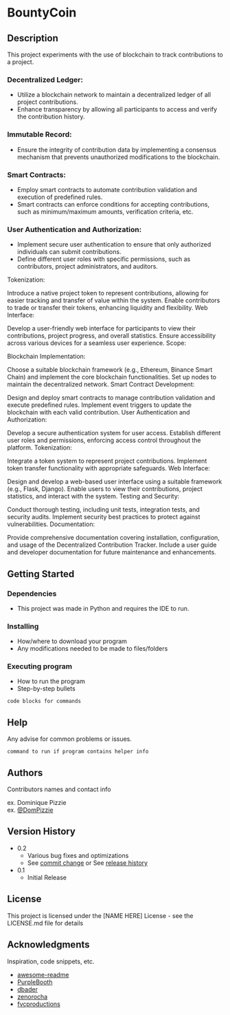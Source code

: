 # BountyCoin

## Description

This project experiments with the use of blockchain to track contributions to a project.<br>

### Decentralized Ledger:

* Utilize a blockchain network to maintain a decentralized ledger of all project contributions.
* Enhance transparency by allowing all participants to access and verify the contribution history.

### Immutable Record:

* Ensure the integrity of contribution data by implementing a consensus mechanism that prevents unauthorized modifications to the blockchain.

### Smart Contracts:

* Employ smart contracts to automate contribution validation and execution of predefined rules.
* Smart contracts can enforce conditions for accepting contributions, such as minimum/maximum amounts, verification criteria, etc.

### User Authentication and Authorization:

* Implement secure user authentication to ensure that only authorized individuals can submit contributions.
* Define different user roles with specific permissions, such as contributors, project administrators, and auditors.

Tokenization:

Introduce a native project token to represent contributions, allowing for easier tracking and transfer of value within the system.
Enable contributors to trade or transfer their tokens, enhancing liquidity and flexibility.
Web Interface:

Develop a user-friendly web interface for participants to view their contributions, project progress, and overall statistics.
Ensure accessibility across various devices for a seamless user experience.
Scope:

Blockchain Implementation:

Choose a suitable blockchain framework (e.g., Ethereum, Binance Smart Chain) and implement the core blockchain functionalities.
Set up nodes to maintain the decentralized network.
Smart Contract Development:

Design and deploy smart contracts to manage contribution validation and execute predefined rules.
Implement event triggers to update the blockchain with each valid contribution.
User Authentication and Authorization:

Develop a secure authentication system for user access.
Establish different user roles and permissions, enforcing access control throughout the platform.
Tokenization:

Integrate a token system to represent project contributions.
Implement token transfer functionality with appropriate safeguards.
Web Interface:

Design and develop a web-based user interface using a suitable framework (e.g., Flask, Django).
Enable users to view their contributions, project statistics, and interact with the system.
Testing and Security:

Conduct thorough testing, including unit tests, integration tests, and security audits.
Implement security best practices to protect against vulnerabilities.
Documentation:

Provide comprehensive documentation covering installation, configuration, and usage of the Decentralized Contribution Tracker.
Include a user guide and developer documentation for future maintenance and enhancements.

## Getting Started

### Dependencies

* This project was made in Python and requires the IDE to run.


### Installing

* How/where to download your program
* Any modifications needed to be made to files/folders

### Executing program

* How to run the program
* Step-by-step bullets
```
code blocks for commands
```

## Help

Any advise for common problems or issues.
```
command to run if program contains helper info
```

## Authors

Contributors names and contact info

ex. Dominique Pizzie  
ex. [@DomPizzie](https://twitter.com/dompizzie)

## Version History

* 0.2
    * Various bug fixes and optimizations
    * See [commit change]() or See [release history]()
* 0.1
    * Initial Release

## License

This project is licensed under the [NAME HERE] License - see the LICENSE.md file for details

## Acknowledgments

Inspiration, code snippets, etc.
* [awesome-readme](https://github.com/matiassingers/awesome-readme)
* [PurpleBooth](https://gist.github.com/PurpleBooth/109311bb0361f32d87a2)
* [dbader](https://github.com/dbader/readme-template)
* [zenorocha](https://gist.github.com/zenorocha/4526327)
* [fvcproductions](https://gist.github.com/fvcproductions/1bfc2d4aecb01a834b46)
